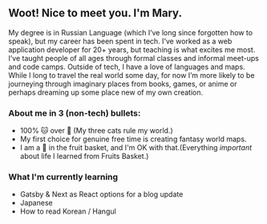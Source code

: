 ## Woot! Nice to meet you. I'm Mary.

My degree is in Russian Language (which I’ve long since forgotten how to speak), but my career has been spent in tech.  I’ve worked as a web application developer for 20+ years, but teaching is what excites me most.  I’ve taught people of all ages through formal classes and informal meet-ups and code camps. Outside of tech, I have a love of languages and maps. While I long to travel the real world some day, for now I’m more likely to be journeying through imaginary places from books, games, or anime or perhaps dreaming up some place new of my own creation. 

### About me in 3 (non-tech) bullets:
- 100% :cat: over :dog: (My three cats rule my world.)
- My first choice for genuine free time is creating fantasy world maps.
- I am a :rice_ball: in the fruit basket, and I'm OK with that.(Everything *important* about life I learned from Fruits Basket.) 

### What I'm currently learning

- Gatsby & Next as React options for a blog update
- Japanese 
- How to read Korean / Hangul
